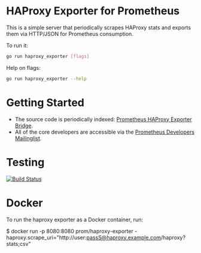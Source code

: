 # HAProxy Exporter for Prometheus

This is a simple server that periodically scrapes HAProxy stats and exports them via HTTP/JSON for Prometheus
consumption.

To run it:

```bash
go run haproxy_exporter [flags]
```

Help on flags:
```bash
go run haproxy_exporter --help
```

# Getting Started
  * The source code is periodically indexed: [Prometheus HAProxy Exporter Bridge](http://godoc.org/github.com/prometheus/haproxy_exporter).
  * All of the core developers are accessible via the [Prometheus Developers Mailinglist](https://groups.google.com/forum/?fromgroups#!forum/prometheus-developers).

# Testing

[![Build Status](https://travis-ci.org/prometheus/haproxy_exporter.png?branch=master)](https://travis-ci.org/prometheus/haproxy_exporter)

# Docker

To run the haproxy exporter as a Docker container, run:

  $ docker run -p 8080:8080 prom/haproxy-exporter -haproxy.scrape_uri="http://user:passS@haproxy.example.com/haproxy?stats;csv"
